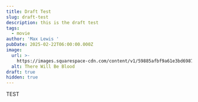 ```yaml
---
title: Draft Test
slug: draft-test
description: this is the draft test
tags:
  - movie
author: 'Max Lewis '
pubDate: 2025-02-22T06:00:00.000Z
image:
  url: >-
    https://images.squarespace-cdn.com/content/v1/59885afbf9a61e3bd6987ecb/1503497537332-RJMVB8WJRY0KP33IUV0T/1489721061795-there-will-be-blood-opening.jpeg
  alt: There Will Be Blood
draft: true
hidden: true
---
```


TEST
